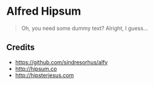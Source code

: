# Alfred Hipsum

> Oh, you need some dummy text? Alright, I guess...


## Credits

- https://github.com/sindresorhus/alfy
- http://hipsum.co
- http://hipsterjesus.com

